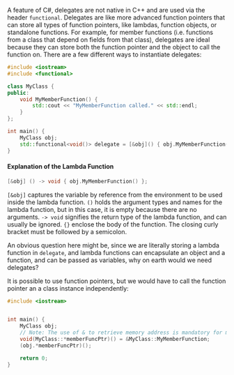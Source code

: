 A feature of C#, delegates are not native in C++ and are used via the header `functional`.
Delegates are like more advanced function pointers that can store all types of function pointers, like lambdas, function objects, or standalone functions. For example, for member functions (i.e. functions from a class that depend on fields from that class), delegates are ideal because they can store both the function pointer and the object to call the function on.
There are a few different ways to instantiate delegates:

```c++
#include <iostream>
#include <functional>

class MyClass {
public:
	void MyMemberFunction() {
		std::cout << "MyMemberFunction called." << std::endl;
	}
};

int main() {
	MyClass obj;
	std::functional<void()> delegate = [&obj]() { obj.MyMemberFunction() };
}

```

#### Explanation of the Lambda Function
```c++
[&obj] () -> void { obj.MyMemberFunction() };
```
`[&obj]` captures the variable by reference from the environment to be used inside the lambda function.
`()` holds the argument types and names for the lambda function, but in this case, it is empty because there are no arguments.
`-> void` signifies the return type of the lambda function, and can usually be ignored.
`{}` enclose the body of the function. The closing curly bracket must be followed by a semicolon.

An obvious question here might be, since we are literally storing a lambda function in `delegate`, and lambda functions can encapsulate an object and a function, and can be passed as variables, why on earth would we need delegates? 


It is possible to use function pointers, but we would have to call the function pointer an a class instance independently:

```c++
#include <iostream>


int main() {
	MyClass obj;
	// Note: The use of & to retrieve memory address is mandatory for member functions, but not for standalone functions.
	void(MyClass::*memberFuncPtr)() = &MyClass::MyMemberFunction;
	(obj.*memberFuncPtr)();

	return 0;
}
```